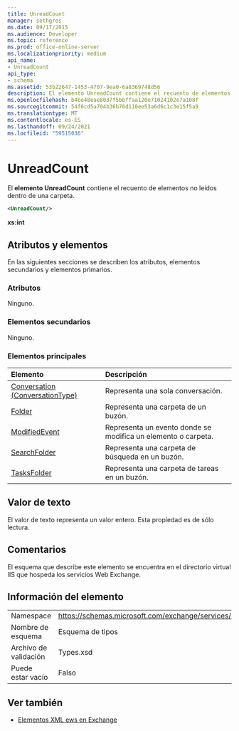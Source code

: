 ```yaml
---
title: UnreadCount
manager: sethgros
ms.date: 09/17/2015
ms.audience: Developer
ms.topic: reference
ms.prod: office-online-server
ms.localizationpriority: medium
api_name:
- UnreadCount
api_type:
- schema
ms.assetid: 53b22647-1453-4707-9ea0-6a8369748d56
description: El elemento UnreadCount contiene el recuento de elementos no leídos dentro de una carpeta.
ms.openlocfilehash: b4be48eae8037f5bbffaa120e71024102e7a108f
ms.sourcegitcommit: 54f6cd5a704b36b76d110ee53a6d6c1c3e15f5a9
ms.translationtype: MT
ms.contentlocale: es-ES
ms.lasthandoff: 09/24/2021
ms.locfileid: "59515036"
---
```

# <a name="unreadcount"></a>UnreadCount

El **elemento UnreadCount** contiene el recuento de elementos no leídos dentro de una carpeta. 
  
```XML
<UnreadCount/>
```

 **xs:int**
## <a name="attributes-and-elements"></a>Atributos y elementos

En las siguientes secciones se describen los atributos, elementos secundarios y elementos primarios.
  
### <a name="attributes"></a>Atributos

Ninguno.
  
### <a name="child-elements"></a>Elementos secundarios

Ninguno.
  
### <a name="parent-elements"></a>Elementos principales

|**Elemento**|**Descripción**|
|:-----|:-----|
|[Conversation (ConversationType)](conversation-conversationtype.md) <br/> |Representa una sola conversación.  <br/> |
|[Folder](folder.md) <br/> |Representa una carpeta de un buzón.  <br/> |
|[ModifiedEvent](modifiedevent.md) <br/> |Representa un evento donde se modifica un elemento o carpeta.  <br/> |
|[SearchFolder](searchfolder.md) <br/> |Representa una carpeta de búsqueda en un buzón.  <br/> |
|[TasksFolder](tasksfolder.md) <br/> |Representa una carpeta de tareas en un buzón.  <br/> |
   
## <a name="text-value"></a>Valor de texto

El valor de texto representa un valor entero. Esta propiedad es de sólo lectura.
  
## <a name="remarks"></a>Comentarios

El esquema que describe este elemento se encuentra en el directorio virtual IIS que hospeda los servicios Web Exchange.
  
## <a name="element-information"></a>Información del elemento

|||
|:-----|:-----|
|Namespace  <br/> |https://schemas.microsoft.com/exchange/services/2006/types  <br/> |
|Nombre de esquema  <br/> |Esquema de tipos  <br/> |
|Archivo de validación  <br/> |Types.xsd  <br/> |
|Puede estar vacío  <br/> |Falso  <br/> |
   
## <a name="see-also"></a>Ver también



- [Elementos XML ews en Exchange](ews-xml-elements-in-exchange.md)

